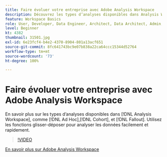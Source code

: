 ```yaml
---
title: Faire évoluer votre entreprise avec Adobe Analysis Workspace
description: Découvrez les types d’analyses disponibles dans Analysis Workspace, tels que Ad Hoc, Cohorte et Abandon. Utilisez les fonctions glisser-déposer pour analyser les données facilement et rapidement.
feature: Workspace Basics
role: User, Developer, Data Engineer, Architect, Data Architect, Admin, Leader
level: Beginner
kt: 4382
thumbnail: 31501.jpg
exl-id: 6e23fcf4-b4e2-4370-8904-801a13acf651
source-git-commit: 8fc641743bc9e07b838a22ca64ccc15344d52764
workflow-type: tm+mt
source-wordcount: '73'
ht-degree: 100%

---
```


# Faire évoluer votre entreprise avec Adobe Analysis Workspace

En savoir plus sur les types d’analyses disponibles dans [!DNL Analysis Workspace], comme [!DNL Ad Hoc],[!DNL Cohort], et [!DNL Fallout]. Utilisez les fonctions glisser-déposer pour analyser les données facilement et rapidement.

>[!VIDEO](https://video.tv.adobe.com/v/31501/?quality=12&learn=on)

[En savoir plus sur Adobe Analysis Workspace](https://business.adobe.com/fr/products/analytics/ad-hoc-analysis.html?sdid=T32PLYTV&mv=search)

